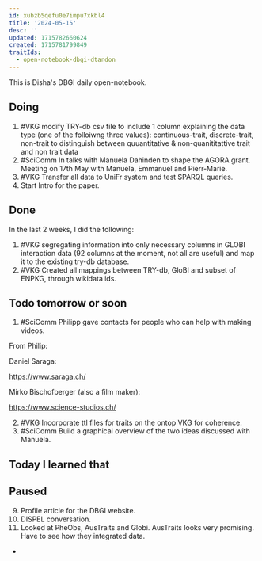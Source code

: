 ```yaml
---
id: xubzb5qefu0e7impu7xkbl4
title: '2024-05-15'
desc: ''
updated: 1715782660624
created: 1715781799849
traitIds:
  - open-notebook-dbgi-dtandon
---
```

This is Disha's DBGI daily open-notebook.

 

## Doing
1. #VKG modify TRY-db csv file to include 1 column explaining the data type (one of the folloiwng three values): continuous-trait, discrete-trait, non-trait to distinguish between quuantitative & non-quanititattive trait and non trait data
2. #SciComm In talks with Manuela Dahinden to shape the AGORA grant. Meeting on 17th May with Manuela, Emmanuel and Pierr-Marie.
3. #VKG Transfer all data to UniFr system and test SPARQL queries.
4. Start Intro for the paper.


## Done  
In the last 2 weeks, I did the following:
1. #VKG segregating information into only necessary columns in GLOBI interaction data (92 columns at the moment, not all are useful) and map it to the existing try-db database.
2. #VKG Created all mappings between TRY-db, GloBI and subset of ENPKG, through wikidata ids.

## Todo tomorrow or soon

1. #SciComm Philipp gave contacts for people who can help with making videos. 

From Philip:

Daniel Saraga:

https://www.saraga.ch/

Mirko Bischofberger (also a film maker):

https://www.science-studios.ch/


2. #VKG Incorporate ttl files for traits on the ontop VKG for coherence.
3. #SciComm Build a graphical overview of the two ideas discussed with Manuela.

## Today I learned that

## Paused

9. Profile article for the DBGI website. 
10. DISPEL conversation.
11. Looked at PheObs, AusTraits and Globi. AusTraits looks very promising. Have to see how they integrated data. 
- 